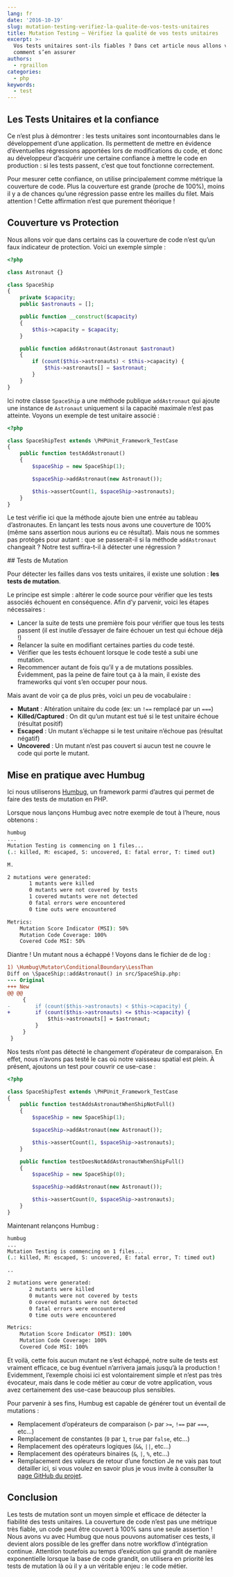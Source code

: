 ```yaml
---
lang: fr
date: '2016-10-19'
slug: mutation-testing-verifiez-la-qualite-de-vos-tests-unitaires
title: Mutation Testing – Vérifiez la qualité de vos tests unitaires
excerpt: >-
  Vos tests unitaires sont-ils fiables ? Dans cet article nous allons voir
  comment s’en assurer
authors:
  - rgraillon
categories:
  - php
keywords:
  - test
---
```


## Les Tests Unitaires et la confiance

Ce n’est plus à démontrer : les tests unitaires sont incontournables dans le développement d’une application. Ils permettent de mettre en évidence d’éventuelles régressions apportées lors de modifications du code, et donc au développeur d’acquérir une certaine confiance à mettre le code en production : si les tests passent, c’est que tout fonctionne correctement.

Pour mesurer cette confiance, on utilise principalement comme métrique la couverture de code. Plus la couverture est grande (proche de 100%), moins il y a de chances qu’une régression passe entre les mailles du filet.
Mais attention ! Cette affirmation n’est que purement théorique !

## Couverture vs Protection

Nous allons voir que dans certains cas la couverture de code n’est qu’un faux indicateur de protection.
Voici un exemple simple :

```php
<?php

class Astronaut {}

class SpaceShip
{
    private $capacity;
    public $astronauts = [];

    public function __construct($capacity)
    {
        $this->capacity = $capacity;
    }

    public function addAstronaut(Astronaut $astronaut)
    {
        if (count($this->astronauts) < $this->capacity) {
            $this->astronauts[] = $astronaut;
        }
    }
}
```

Ici notre classe `SpaceShip` a une méthode publique `addAstronaut` qui ajoute une instance de `Astronaut` uniquement si la capacité maximale n’est pas atteinte.
Voyons un exemple de test unitaire associé :

```php
<?php

class SpaceShipTest extends \PHPUnit_Framework_TestCase
{
    public function testAddAstronaut()
    {
        $spaceShip = new SpaceShip(1);

        $spaceShip->addAstronaut(new Astronaut());

        $this->assertCount(1, $spaceShip->astronauts);
    }
}
```

Le test vérifie ici que la méthode ajoute bien une entrée au tableau d’astronautes. En lançant les tests nous avons une couverture de 100% (même sans assertion nous aurions eu ce résultat).
Mais nous ne sommes pas protégés pour autant : que se passerait-il si la méthode `addAstronaut` changeait ?
Notre test suffira-t-il à détecter une régression ?

## Tests de Mutation

Pour détecter les failles dans vos tests unitaires, il existe une solution : **les tests de mutation**.

Le principe est simple : altérer le code source pour vérifier que les tests associés échouent en conséquence.
Afin d’y parvenir, voici les étapes nécessaires :

- Lancer la suite de tests une première fois pour vérifier que tous les tests passent (il est inutile d’essayer de faire échouer un test qui échoue déjà !)
- Relancer la suite en modifiant certaines parties du code testé.
- Vérifier que les tests échouent lorsque le code testé a subi une mutation.
- Recommencer autant de fois qu’il y a de mutations possibles.
Évidemment, pas la peine de faire tout ça à la main, il existe des frameworks qui vont s’en occuper pour nous.

Mais avant de voir ça de plus près, voici un peu de vocabulaire :

- **Mutant** : Altération unitaire du code (ex: un `!==` remplacé par un `===`)
- **Killed/Captured** : On dit qu’un mutant est tué si le test unitaire échoue (résultat positif)
- **Escaped** : Un mutant s’échappe si le test unitaire n’échoue pas (résultat négatif)
- **Uncovered** : Un mutant n’est pas couvert si aucun test ne couvre le code qui porte le mutant.

## Mise en pratique avec Humbug

Ici nous utiliserons [Humbug](https://github.com/padraic/humbug), un framework parmi d’autres qui permet de faire des tests de mutation en PHP.

Lorsque nous lançons Humbug avec notre exemple de tout à l’heure, nous obtenons :

```bash
humbug
...
Mutation Testing is commencing on 1 files...
(.: killed, M: escaped, S: uncovered, E: fatal error, T: timed out)

M.

2 mutations were generated:
       1 mutants were killed
       0 mutants were not covered by tests
       1 covered mutants were not detected
       0 fatal errors were encountered
       0 time outs were encountered

Metrics:
    Mutation Score Indicator (MSI): 50%
    Mutation Code Coverage: 100%
    Covered Code MSI: 50%
```

Diantre ! Un mutant nous a échappé ! Voyons dans le fichier de de log :

```diff
1) \Humbug\Mutator\ConditionalBoundary\LessThan
Diff on \SpaceShip::addAstronaut() in src/SpaceShip.php:
--- Original
+++ New
@@ @@
     {
-        if (count($this->astronauts) < $this->capacity) {
+        if (count($this->astronauts) <= $this->capacity) {
             $this->astronauts[] = $astronaut;
         }
     }
 }
```

Nos tests n’ont pas détecté le changement d’opérateur de comparaison. En effet, nous n’avons pas testé le cas où notre vaisseau spatial est plein. À présent, ajoutons un test pour couvrir ce use-case :

```php
<?php

class SpaceShipTest extends \PHPUnit_Framework_TestCase
{
    public function testAddsAstronautWhenShipNotFull()
    {
        $spaceShip = new SpaceShip(1);

        $spaceShip->addAstronaut(new Astronaut());

        $this->assertCount(1, $spaceShip->astronauts);
    }

    public function testDoesNotAddAstronautWhenShipFull()
    {
        $spaceShip = new SpaceShip(0);

        $spaceShip->addAstronaut(new Astronaut());

        $this->assertCount(0, $spaceShip->astronauts);
    }
}
```

Maintenant relançons Humbug :

```bash
humbug
...
Mutation Testing is commencing on 1 files...
(.: killed, M: escaped, S: uncovered, E: fatal error, T: timed out)

..

2 mutations were generated:
       2 mutants were killed
       0 mutants were not covered by tests
       0 covered mutants were not detected
       0 fatal errors were encountered
       0 time outs were encountered

Metrics:
    Mutation Score Indicator (MSI): 100%
    Mutation Code Coverage: 100%
    Covered Code MSI: 100%
```

Et voilà, cette fois aucun mutant ne s’est échappé, notre suite de tests est vraiment efficace, ce bug éventuel n’arrivera jamais jusqu’à la production !
Evidemment, l’exemple choisi ici est volontairement simple et n’est pas très évocateur, mais dans le code métier au cœur de votre application, vous avez certainement des use-case beaucoup plus sensibles.

Pour parvenir à ses fins, Humbug est capable de générer tout un éventail de mutations :

- Remplacement d’opérateurs de comparaison (`>` par `>=`, `!==` par `===`, etc…)
- Remplacement de constantes (`0` par `1`, `true` par `false`, etc…)
- Remplacement des opérateurs logiques (`&&`, `||`, etc…)
- Remplacement des opérateurs binaires (`&`, `|`, `%`, etc…)
- Remplacement des valeurs de retour d’une fonction
Je ne vais pas tout détailler ici, si vous voulez en savoir plus je vous invite à consulter la [page GitHub du projet](https://github.com/padraic/humbug).

## Conclusion

Les tests de mutation sont un moyen simple et efficace de détecter la fiabilité des tests unitaires. La couverture de code n’est pas une métrique très fiable, un code peut être couvert à 100% sans une seule assertion !
Nous avons vu avec Humbug que nous pouvons automatiser ces tests, il devient alors possible de les greffer dans notre workflow d’intégration continue. Attention toutefois au temps d’exécution qui grandit de manière exponentielle lorsque la base de code grandit, on utilisera en priorité les tests de mutation là où il y a un véritable enjeu : le code métier.
